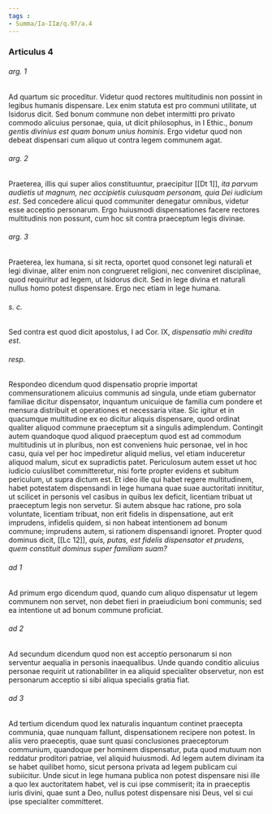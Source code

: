 ```yaml
---
tags : 
- Summa/Ia-IIæ/q.97/a.4
---
```


### Articulus 4

###### arg. 1
Ad quartum sic proceditur. Videtur quod rectores multitudinis non possint in legibus humanis dispensare. Lex enim statuta est pro communi utilitate, ut Isidorus dicit. Sed bonum commune non debet intermitti pro privato commodo alicuius personae, quia, ut dicit philosophus, in I Ethic., *bonum gentis divinius est quam bonum unius hominis*. Ergo videtur quod non debeat dispensari cum aliquo ut contra legem communem agat.

###### arg. 2
Praeterea, illis qui super alios constituuntur, praecipitur [[Dt 1]], *ita parvum audietis ut magnum, nec accipietis cuiusquam personam, quia Dei iudicium est*. Sed concedere alicui quod communiter denegatur omnibus, videtur esse acceptio personarum. Ergo huiusmodi dispensationes facere rectores multitudinis non possunt, cum hoc sit contra praeceptum legis divinae.

###### arg. 3
Praeterea, lex humana, si sit recta, oportet quod consonet legi naturali et legi divinae, aliter enim non congrueret religioni, nec conveniret disciplinae, quod requiritur ad legem, ut Isidorus dicit. Sed in lege divina et naturali nullus homo potest dispensare. Ergo nec etiam in lege humana.

###### s. c.
Sed contra est quod dicit apostolus, I ad Cor. IX, *dispensatio mihi credita est*.

###### resp.
Respondeo dicendum quod dispensatio proprie importat commensurationem alicuius communis ad singula, unde etiam gubernator familiae dicitur dispensator, inquantum unicuique de familia cum pondere et mensura distribuit et operationes et necessaria vitae. Sic igitur et in quacumque multitudine ex eo dicitur aliquis dispensare, quod ordinat qualiter aliquod commune praeceptum sit a singulis adimplendum. Contingit autem quandoque quod aliquod praeceptum quod est ad commodum multitudinis ut in pluribus, non est conveniens huic personae, vel in hoc casu, quia vel per hoc impediretur aliquid melius, vel etiam induceretur aliquod malum, sicut ex supradictis patet. Periculosum autem esset ut hoc iudicio cuiuslibet committeretur, nisi forte propter evidens et subitum periculum, ut supra dictum est. Et ideo ille qui habet regere multitudinem, habet potestatem dispensandi in lege humana quae suae auctoritati innititur, ut scilicet in personis vel casibus in quibus lex deficit, licentiam tribuat ut praeceptum legis non servetur. Si autem absque hac ratione, pro sola voluntate, licentiam tribuat, non erit fidelis in dispensatione, aut erit imprudens, infidelis quidem, si non habeat intentionem ad bonum commune; imprudens autem, si rationem dispensandi ignoret. Propter quod dominus dicit, [[Lc 12]], *quis, putas, est fidelis dispensator et prudens, quem constituit dominus super familiam suam?*

###### ad 1
Ad primum ergo dicendum quod, quando cum aliquo dispensatur ut legem communem non servet, non debet fieri in praeiudicium boni communis; sed ea intentione ut ad bonum commune proficiat.

###### ad 2
Ad secundum dicendum quod non est acceptio personarum si non serventur aequalia in personis inaequalibus. Unde quando conditio alicuius personae requirit ut rationabiliter in ea aliquid specialiter observetur, non est personarum acceptio si sibi aliqua specialis gratia fiat.

###### ad 3
Ad tertium dicendum quod lex naturalis inquantum continet praecepta communia, quae nunquam fallunt, dispensationem recipere non potest. In aliis vero praeceptis, quae sunt quasi conclusiones praeceptorum communium, quandoque per hominem dispensatur, puta quod mutuum non reddatur proditori patriae, vel aliquid huiusmodi. Ad legem autem divinam ita se habet quilibet homo, sicut persona privata ad legem publicam cui subiicitur. Unde sicut in lege humana publica non potest dispensare nisi ille a quo lex auctoritatem habet, vel is cui ipse commiserit; ita in praeceptis iuris divini, quae sunt a Deo, nullus potest dispensare nisi Deus, vel si cui ipse specialiter committeret.

